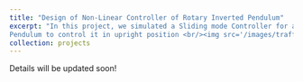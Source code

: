 ```yaml
---
title: "Design of Non-Linear Controller of Rotary Inverted Pendulum"
excerpt: "In this project, we simulated a Sliding mode Controller for an Inverted
Pendulum to control it in upright position <br/><img src='/images/traffic_modelling_basic.png'>"
collection: projects
---
```


Details will be updated soon!

